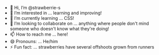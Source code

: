 - 👋 Hi, I’m @strawberrie-s
- 👀 I’m interested in ... learning and improving!
- 🌱 I’m currently learning ... CSS!
- 💞️ I’m looking to collaborate on ... anything where people don't mind someone who doesn't know what they're doing!
- 📫 How to reach me ... here!
- 😄 Pronouns: ... He/him
- ⚡ Fun fact: ... strawberries have several offshoots grown from runners

<!---
strawberrie-s/strawberrie-s is a ✨ special ✨ repository because its `README.md` (this file) appears on your GitHub profile.
You can click the Preview link to take a look at your changes.
--->
